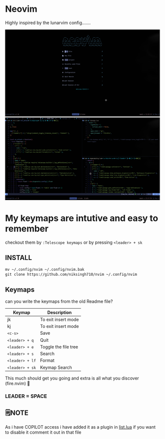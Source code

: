 # Neovim

Highly inspired by the lunarvim config.......

![img](./assets/ss.png)
![img](./assets/ss1.png)

# My keymaps are intutive and easy to remember

checkout them by `:Telescope keymaps` or by pressing `<leader> + sk`

## INSTALL

```
mv ~/.config/nvim ~/.config/nvim.bak
git clone https://github.com/niksingh710/nvim ~/.config/nvim
```

## Keymaps

can you write the keymaps from the old Readme file?

| Keymap          | Description          |
| --------------- | -------------------- |
| jk              | To exit insert mode  |
| kj              | To exit insert mode  |
| `<c-s>`         | Save                 |
| `<leader> + q`  | Quit                 |
| `<leader> + e`  | Toggle the file tree |
| `<leader> + s`  | Search               |
| `<leader> + lf` | Format               |
| `<leader> + sk` | Keymap Search        |

This much should get you going and extra is all what you discover (fire.nvim) 

### LEADER = SPACE

## 🗒️NOTE

As i have COPILOT access i have added it as a plugin in [list.lua](./nvim/lua/niksingh710/list.lua)
if you want to disable it comment it out in that file
